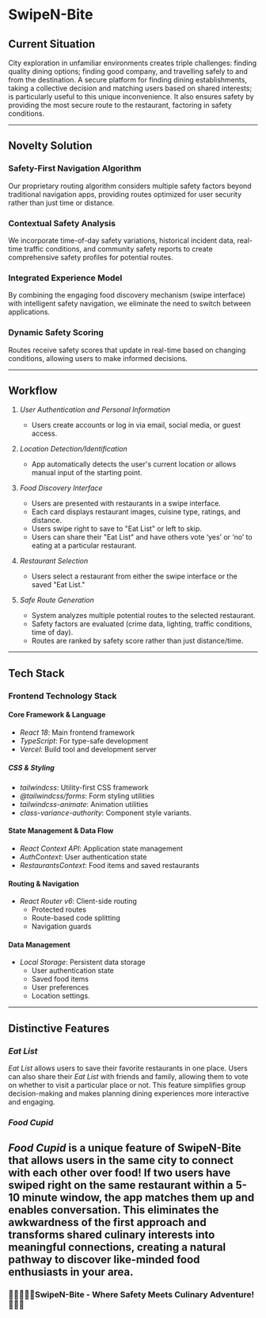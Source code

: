 # SwipeN-Bite

## Current Situation
City exploration in unfamiliar environments creates triple challenges: finding quality dining options; finding good company, and travelling safely to and from the destination. A secure platform for finding dining establishments, taking a collective decision and matching users based on shared interests; is particularly useful to this unique inconvenience. It also ensures safety by providing the most secure route to the restaurant, factoring in safety conditions.

---

## Novelty Solution
### Safety-First Navigation Algorithm
Our proprietary routing algorithm considers multiple safety factors beyond traditional navigation apps, providing routes optimized for user security rather than just time or distance.

### Contextual Safety Analysis
We incorporate time-of-day safety variations, historical incident data, real-time traffic conditions, and community safety reports to create comprehensive safety profiles for potential routes.

### Integrated Experience Model
By combining the engaging food discovery mechanism (swipe interface) with intelligent safety navigation, we eliminate the need to switch between applications.

### Dynamic Safety Scoring
Routes receive safety scores that update in real-time based on changing conditions, allowing users to make informed decisions.

---

## Workflow
1. *User Authentication and Personal Information*
   - Users create accounts or log in via email, social media, or guest access.

2. *Location Detection/Identification*
   - App automatically detects the user's current location or allows manual input of the starting point.

3. *Food Discovery Interface*
   - Users are presented with restaurants in a swipe interface.
   - Each card displays restaurant images, cuisine type, ratings, and distance.
   - Users swipe right to save to "Eat List" or left to skip.
   - Users can share their "Eat List" and have others vote ‘yes’ or ‘no’ to eating at a particular restaurant.

4. *Restaurant Selection*
   - Users select a restaurant from either the swipe interface or the saved "Eat List."

5. *Safe Route Generation*
   - System analyzes multiple potential routes to the selected restaurant.
   - Safety factors are evaluated (crime data, lighting, traffic conditions, time of day).
   - Routes are ranked by safety score rather than just distance/time.

---

## Tech Stack
### Frontend Technology Stack
#### Core Framework & Language
- *React 18*: Main frontend framework
- *TypeScript*: For type-safe development
- *Vercel*: Build tool and development server

##### CSS & Styling
- *tailwindcss*: Utility-first CSS framework
- *@tailwindcss/forms*: Form styling utilities
- *tailwindcss-animate*: Animation utilities
- *class-variance-authority*: Component style variants.

#### State Management & Data Flow
- *React Context API*: Application state management
- *AuthContext*: User authentication state
- *RestaurantsContext*: Food items and saved restaurants

#### Routing & Navigation
- *React Router v6*: Client-side routing
  - Protected routes
  - Route-based code splitting
  - Navigation guards

#### Data Management
- *Local Storage*: Persistent data storage
  - User authentication state
  - Saved food items
  - User preferences
  - Location settings.

---

## Distinctive Features
### *Eat List*
*Eat List* allows users to save their favorite restaurants in one place. Users can also share their *Eat List* with friends and family, allowing them to vote on whether to visit a particular place or not. This feature simplifies group decision-making and makes planning dining experiences more interactive and engaging.

### *Food Cupid*
*Food Cupid* is a unique feature of SwipeN-Bite that allows users in the same city to connect with each other over food! If two users have swiped right on the same restaurant within a 5-10 minute window, the app matches them up and enables conversation. This eliminates the awkwardness of the first approach and transforms shared culinary interests into meaningful connections, creating a natural pathway to discover like-minded food enthusiasts in your area.
---

### 🥘🥗🍲🥞🥙SwipeN-Bite - Where Safety Meets Culinary Adventure! 👮🚓✅
